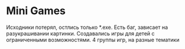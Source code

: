 # Mini Games
Исходники потерял, остлись только *.exe.
Есть баг, зависает на разукрашивании картинки. 
Создавались игры для детей с ограниченными возможностями. 4 группы игр, на разные тематики
